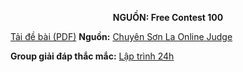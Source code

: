 **<center>NGUỒN: Free Contest 100</center>**

[Tải đề bài (PDF)](/statements/2340/TREETRIP.pdf)
**Nguồn:** [Chuyên Sơn La Online Judge](http://csloj.ddns.net/)

**Group giải đáp thắc mắc:** [Lập trình 24h](https://www.facebook.com/groups/1386904321519984)
